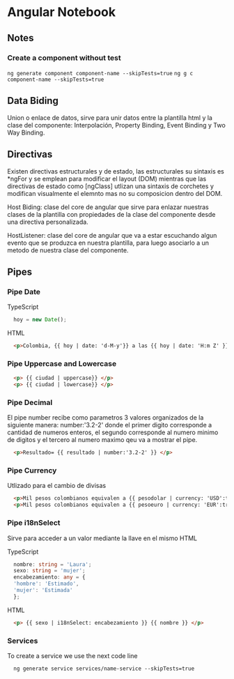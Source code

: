 # Angular Notebook

## Notes

### Create a component without test

``` ng generate component component-name --skipTests=true ```
``` ng g c component-name --skipTests=true ```

## Data Biding

Union o enlace de datos, sirve para unir datos entre la plantilla html y la clase del componente:
Interpolación, Property Binding, Event Binding y Two Way Binding.

## Directivas

Existen directivas estructurales y de estado, las estructurales su sintaxis es *ngFor y se
emplean para modificar el layout (DOM) mientras que las directivas de estado como [ngClass] utlizan
una sintaxis de corchetes y modifican visualmente el elemnto mas no su composicion dentro del DOM.

Host Biding: clase del core de angular que sirve para enlazar nuestras clases de la plantilla
con propiedades de la clase del componente desde una directiva personalizada.

HostListener: clase del core de angular que va a estar escuchando algun evento que se produzca en
nuestra plantilla, para luego asociarlo a un metodo de nuestra clase del componente.

## Pipes

### Pipe Date

TypeScript

``` TypeScript
  hoy = new Date();
```

HTML

``` HTML
  <p>Colombia, {{ hoy | date: 'd-M-y'}} a las {{ hoy | date: 'H:m Z' }} </p>
```

### Pipe Uppercase and Lowercase

``` HTML
  <p> {{ ciudad | uppercase}} </p>
  <p> {{ ciudad | lowercase}} </p>
```

### Pipe Decimal

El pipe number recibe como parametros 3 valores organizados de la siguiente manera: number:'3.2-2'
donde el primer digito corresponde a cantidad de numeros enteros, el segundo corresponde al numero
minimo de digitos y el tercero al numero maximo qeu va a mostrar el pipe.

``` HTML
  <p>Resultado= {{ resultado | number:'3.2-2' }} </p>
```

### Pipe Currency

Utlizado para el cambio de divisas

``` HTML
  <p>Mil pesos colombianos equivalen a {{ pesodolar | currency: 'USD':true }} </p> 
  <p>Mil pesos colombianos equivalen a {{ pesoeuro | currency: 'EUR':true }} </p>
```

### Pipe i18nSelect

Sirve para acceder a un valor mediante la llave en el mismo HTML

TypeScript

``` TypeScript
  nombre: string = 'Laura';
  sexo: string = 'mujer';
  encabezamiento: any = {
  'hombre': 'Estimado',
  'mujer': 'Estimada'
  };
```

HTML

``` HTML
  <p> {{ sexo | i18nSelect: encabezamiento }} {{ nombre }} </p>
```

### Services

To create a service we use the next code line

``` console
  ng generate service services/name-service --skipTests=true
```
